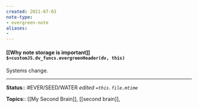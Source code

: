 ```yaml
---
created: 2021-07-03
note-type: 
- evergreen-note
aliases:
- 
---
```


#### [[Why note storage is important]] `$=customJS.dv_funcs.evergreenHeader(dv, this)`

Systems change.

---

**Status**:: #EVER/SEED/WATER 
*edited `=this.file.mtime`*

**Topics**:: [[My Second Brain]], [[second brain]], 

